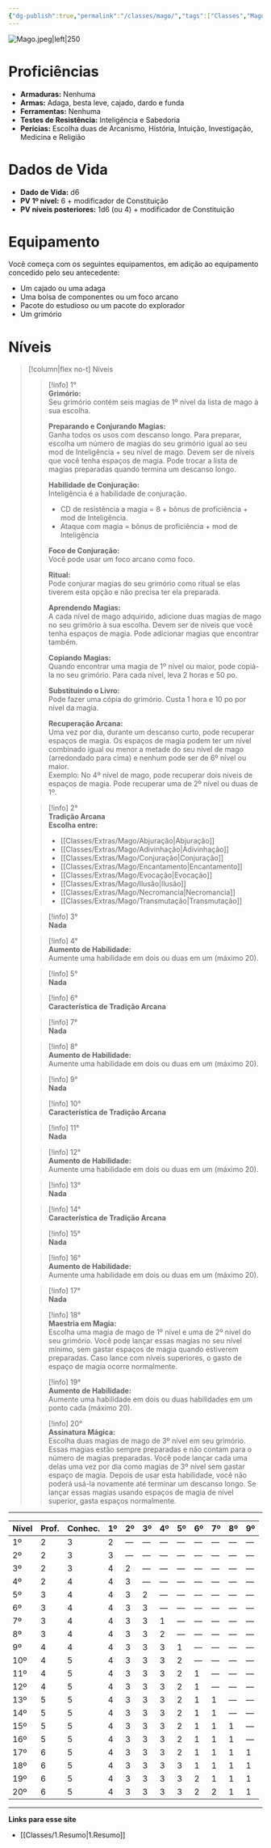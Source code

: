 ```yaml
---
{"dg-publish":true,"permalink":"/classes/mago/","tags":["Classes","Mago"],"created":"2024-07-23T13:36:15.068-03:00"}
---
```



![Mago.jpeg|left|250](/img/user/Arquivos/Mago.jpeg)

# Proficiências
- **Armaduras:** Nenhuma  
- **Armas:** Adaga, besta leve, cajado, dardo e funda  
- **Ferramentas:** Nenhuma  
- **Testes de Resistência:** Inteligência e Sabedoria  
- **Perícias:** Escolha duas de Arcanismo, História, Intuição, Investigação, Medicina e Religião

# Dados de Vida
- **Dado de Vida:** d6  
- **PV 1º nível:** 6 + modificador de Constituição  
- **PV níveis posteriores:** 1d6 (ou 4) + modificador de Constituição

# Equipamento
Você começa com os seguintes equipamentos, em adição ao equipamento concedido pelo seu antecedente:
- Um cajado ou uma adaga
- Uma bolsa de componentes ou um foco arcano
- Pacote do estudioso ou um pacote do explorador
- Um grimório

# Níveis
>[!column|flex no-t] Níveis
>> [!info] 1°  
>> **Grimório:**  
>> Seu grimório contém seis magias de 1º nível da lista de mago à sua escolha.
>>  
>> **Preparando e Conjurando Magias:**  
>> Ganha todos os usos com descanso longo. Para preparar, escolha um número de magias do seu grimório igual ao seu mod de Inteligência + seu nível de mago. Devem ser de níveis que você tenha espaços de magia. Pode trocar a lista de magias preparadas quando termina um descanso longo.
>>  
>> **Habilidade de Conjuração:**  
>> Inteligência é a habilidade de conjuração.  
>> - CD de resistência a magia = 8 + bônus de proficiência + mod de Inteligência.  
>> - Ataque com magia = bônus de proficiência + mod de Inteligência
>>  
>> **Foco de Conjuração:**  
>> Você pode usar um foco arcano como foco.
>>  
>> **Ritual:**  
>> Pode conjurar magias do seu grimório como ritual se elas tiverem esta opção e não precisa ter ela preparada.
>>  
>> **Aprendendo Magias:**  
>> A cada nível de mago adquirido, adicione duas magias de mago no seu grimório à sua escolha. Devem ser de níveis que você tenha espaços de magia. Pode adicionar magias que encontrar também.
>>  
>> **Copiando Magias:**  
>> Quando encontrar uma magia de 1º nível ou maior, pode copiá-la no seu grimório. Para cada nível, leva 2 horas e 50 po.
>>  
>> **Substituindo o Livro:**  
>> Pode fazer uma cópia do grimório. Custa 1 hora e 10 po por nível da magia.
>>  
>> **Recuperação Arcana:**  
>> Uma vez por dia, durante um descanso curto, pode recuperar espaços de magia. Os espaços de magia podem ter um nível combinado igual ou menor a metade do seu nível de mago (arredondado para cima) e nenhum pode ser de 6º nível ou maior.  
>> Exemplo: No 4º nível de mago, pode recuperar dois níveis de espaços de magia. Pode recuperar uma de 2º nível ou duas de 1º.
>  
>> [!info] 2°  
>> **Tradição Arcana**  
>> **Escolha entre:**
>> - [[Classes/Extras/Mago/Abjuração\|Abjuração]]
>> - [[Classes/Extras/Mago/Adivinhação\|Adivinhação]]
>> - [[Classes/Extras/Mago/Conjuração\|Conjuração]]
>> - [[Classes/Extras/Mago/Encantamento\|Encantamento]]
>> - [[Classes/Extras/Mago/Evocação\|Evocação]]
>> - [[Classes/Extras/Mago/Ilusão\|Ilusão]]
>> - [[Classes/Extras/Mago/Necromancia\|Necromancia]]
>> - [[Classes/Extras/Mago/Transmutação\|Transmutação]]
>  
>> [!info] 3°  
>> **Nada**
>  
>> [!info] 4°  
>> **Aumento de Habilidade:**  
>> Aumente uma habilidade em dois ou duas em um (máximo 20).
>  
>> [!info] 5°  
>> **Nada**
>  
>> [!info] 6°  
>> **Característica de Tradição Arcana** 
>  
>> [!info] 7°  
>> **Nada**
>  
>> [!info] 8°  
>> **Aumento de Habilidade:**  
>> Aumente uma habilidade em dois ou duas em um (máximo 20).
>  
>> [!info] 9°  
>> **Nada**
>  
>> [!info] 10°  
>> **Característica de Tradição Arcana** 
>  
>> [!info] 11°  
>> **Nada**
>  
>> [!info] 12°  
>> **Aumento de Habilidade:**  
>> Aumente uma habilidade em dois ou duas em um (máximo 20).
>  
>> [!info] 13°  
>> **Nada**
>  
>> [!info] 14°  
>> **Característica de Tradição Arcana** 
>  
>> [!info] 15°  
>> **Nada**
>  
>> [!info] 16°  
>> **Aumento de Habilidade:**  
>> Aumente uma habilidade em dois ou duas em um (máximo 20).
>  
>> [!info] 17°  
>> **Nada**
>  
>> [!info] 18°  
>> **Maestria em Magia:**  
>> Escolha uma magia de mago de 1º nível e uma de 2º nível do seu grimório. Você pode lançar essas magias no seu nível mínimo, sem gastar espaços de magia quando estiverem preparadas. Caso lance com níveis superiores, o gasto de espaço de magia ocorre normalmente.
>  
>> [!info] 19°  
>> **Aumento de Habilidade:**  
>> Aumente uma habilidade em dois ou duas habilidades em um ponto cada (máximo 20).
>  
>> [!info] 20°  
>> **Assinatura Mágica:**  
>> Escolha duas magias de mago de 3º nível em seu grimório. Essas magias estão sempre preparadas e não contam para o número de magias preparadas. Você pode lançar cada uma delas uma vez por dia como magias de 3º nível sem gastar espaço de magia. Depois de usar esta habilidade, você não poderá usá-la novamente até terminar um descanso longo. Se lançar essas magias usando espaços de magia de nível superior, gasta espaços normalmente.
___

| Nível | Prof. | Conhec. | 1º  | 2º  | 3º  | 4º  | 5º  | 6º  | 7º  | 8º  | 9º  |
| ----- | ----- | ------- | --- | --- | --- | --- | --- | --- | --- | --- | --- |
| 1º    | 2     | 3       | 2   | ––  | ––  | ––  | ––  | ––  | ––  | ––  | ––  |
| 2º    | 2     | 3       | 3   | ––  | ––  | ––  | ––  | ––  | ––  | ––  | ––  |
| 3º    | 2     | 3       | 4   | 2   | ––  | ––  | ––  | ––  | ––  | ––  | ––  |
| 4º    | 2     | 4       | 4   | 3   | ––  | ––  | ––  | ––  | ––  | ––  | ––  |
| 5º    | 3     | 4       | 4   | 3   | 2   | ––  | ––  | ––  | ––  | ––  | ––  |
| 6º    | 3     | 4       | 4   | 3   | 3   | ––  | ––  | ––  | ––  | ––  | ––  |
| 7º    | 3     | 4       | 4   | 3   | 3   | 1   | ––  | ––  | ––  | ––  | ––  |
| 8º    | 3     | 4       | 4   | 3   | 3   | 2   | ––  | ––  | ––  | ––  | ––  |
| 9º    | 4     | 4       | 4   | 3   | 3   | 3   | 1   | ––  | ––  | ––  | ––  |
| 10º   | 4     | 5       | 4   | 3   | 3   | 3   | 2   | ––  | ––  | ––  | ––  |
| 11º   | 4     | 5       | 4   | 3   | 3   | 3   | 2   | 1   | ––  | ––  | ––  |
| 12º   | 4     | 5       | 4   | 3   | 3   | 3   | 2   | 1   | ––  | ––  | ––  |
| 13º   | 5     | 5       | 4   | 3   | 3   | 3   | 2   | 1   | 1   | ––  | ––  |
| 14º   | 5     | 5       | 4   | 3   | 3   | 3   | 2   | 1   | 1   | ––  | ––  |
| 15º   | 5     | 5       | 4   | 3   | 3   | 3   | 2   | 1   | 1   | 1   | ––  |
| 16º   | 5     | 5       | 4   | 3   | 3   | 3   | 2   | 1   | 1   | 1   | ––  |
| 17º   | 6     | 5       | 4   | 3   | 3   | 3   | 2   | 1   | 1   | 1   | 1   |
| 18º   | 6     | 5       | 4   | 3   | 3   | 3   | 3   | 1   | 1   | 1   | 1   |
| 19º   | 6     | 5       | 4   | 3   | 3   | 3   | 3   | 2   | 1   | 1   | 1   |
| 20º   | 6     | 5       | 4   | 3   | 3   | 3   | 3   | 2   | 2   | 1   | 1   |
___
**Links para esse site**
- [[Classes/1.Resumo\|1.Resumo]]